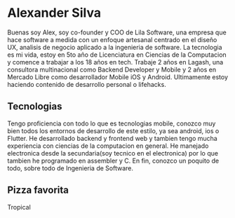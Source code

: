 # Alexander Silva
Buenas soy Alex, soy co-founder y COO de Lila Software, una empresa que hace software a medida con un enfoque artesanal centrado en el diseño UX, analisis de negocio aplicado a la ingenieria de software.
La tecnologia es mi vida, estoy en 5to año de Licenciatura en Ciencias de la Computacion y comence a trabajar a los 18 años en tech.
Trabaje 2 años en Lagash, una consultora multinacional como Backend Developer y Mobile y 2 años en Mercado Libre como desarrollador Mobile iOS y Android.
Ultimamente estoy haciendo contenido de desarrollo personal o lifehacks.

## Tecnologias

Tengo proficiencia con todo lo que es tecnologias mobile, conozco muy bien todos los entornos de desarrollo de este estilo, ya sea android, ios o Flutter.
He desarrollado backend y frontend web y tambien tengo mucha experiencia con ciencias de la computacion en general.
He manejado electronica desde la secundaria(soy tecnico en el electronica) por lo que tambien he programado en assembler y C.
En fin, conozco un poquito de todo, sobre todo de Ingenieria de Software.

## Pizza favorita

Tropical